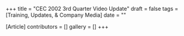 +++
title = "CEC 2002 3rd Quarter Video Update"
draft = false
tags = [Training, Updates, & Company Media]
date = ""

[Article]
contributors = []
gallery = []
+++